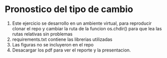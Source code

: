 # Pronostico del tipo de cambio
1) Este ejercicio se desarrollo en un ambiente virtual, para reproducir clonar el repo y cambiar la ruta de la funcion os.chdir() para que lea las rutas relativas sin problemas
2) requirements.txt contiene las librerias utilizadas
3) Las figuras no se incluyeron en el repo
4) Desacargar los pdf para ver el reporte y la presentacion.

